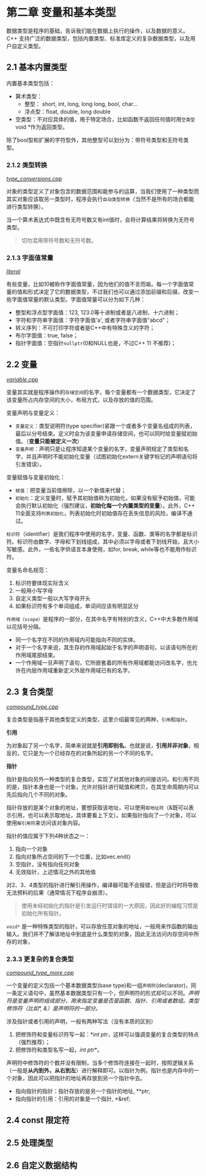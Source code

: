 # 第二章 变量和基本类型
数据类型是程序的基础，告诉我们能在数据上执行的操作，以及数据的意义。C++ 支持广泛的数据类型，包括内置类型、标准库定义的复杂数据类型，以及用户自定义类型。

## 2.1 基本内置类型
内置基本类型包括：

* 算术类型：
    * 整型： short, int, long, long long, bool, char...
    * 浮点型：float, double, long double
* 空类型：不对应具体的值，用于特定场合，比如函数不返回任何值时用`空类型` void *作为返回类型。

除了bool型和扩展的字符型外，其他整型可以划分为：带符号类型和无符号类型。

### 2.1.2 类型转换
*[type_conversions.cpp](type_conversions.cpp)*

对象的类型定义了对象包含的数据范围和能参与的运算，当我们使用了一种类型而其实对象应该取另一类型时，程序会执行`自动类型转换`（当然不是所有的场合都能进行类型转换）。

当一个算术表达式中既含有无符号数又有int值时，会将计算结果将转换为无符号类型。

> 切勿混用带符号数和无符号数。

### 2.1.3 字面值常量
*[literal](literal)*

有些变量，比如10被称作字面值常量，因为他们的值不言而喻。每一个字面值常量的值和形式决定了它的数据类型，不过我们也可以通过添加前缀和后缀，改变一些字面值常量的默认类型。字面值常量可以分为如下几种：

* 整型和浮点型字面值：123, 123.0等十进制或者是八进制、十六进制；
* 字符和字符串字面值：字符字面值'a', 或者字符串字面值"abcd"；
* 转义序列：不可打印字符或者是C++中有特殊含义的字符；
* 布尔字面值：true, false；
* 指针字面值：空指针`nullptr`(0和NULL也是，不过C++ 11 不推荐)；

## 2.2 变量
*[variable.cpp](variable.cpp)*

变量其实就是程序操作的`存储空间`的名字，每个变量都有一个数据类型，它决定了该变量所占内存空间的大小，布局方式，以及存放的值的范围。 

变量声明与变量定义：

* `变量定义`：类型说明符(type specifier)紧跟一个或者多个变量名组成的列表，最后以分号结束。定义时会为该变量申请存储空间，也可以同时给变量赋初始值。（**变量只能被定义一次**）
* `变量声明`：声明只是让程序知道某个变量的名字，变量声明规定了类型和名字，并且声明时不能初始化变量（试图初始化extern关键字标记的声明语句将引发错误）。

变量赋值与变量初始化：

* `赋值`：把变量当前值擦除，以一个新值来代替；
* `初始化`：定义变量时，赋予其初始值称为初始化，如果没有赋予初始值，可能会执行默认初始化（强烈建议，**初始化每一个内置类型的变量**）。此外，C++ 11全面支持`列表初始化`，列表初始化时初始值存在丢失信息的风险，编译不通过。

`标识符`（identifier）是我们程序中使用的名字，变量、函数、类等的名字都是标识符。标识符由数字、字母和下划线组成，其中必须以字母或者下划线开始，且大小写敏感。此外，一些名字供语言本身使用，如for, break, while等也不能用作标识符。

变量名命名规范：

1. 标识符要体现实际含义
2. 一般用小写字母
3. 自定义类型一般以大写字母开头
4. 如果标识符有多个单词组成，单词间应该有明显区分

`作用域（scope）`是程序的一部分，在其中名字有特别的含义，C++中大多数作用域以花括号分隔。

* 同一个名字在不同的作用域内可能指向不同的实体。
* 对于一个名字来说，其生存的作用域起始于名字的声明语句，以该语句所在的作用域尾部结束。
* 一个作用域一旦声明了语句，它所嵌套着的所有作用域都能访问改名字，也允许在内层作用域重新定义外层作用域已有的名字。

## 2.3 复合类型

*[compound_type.cpp](compound_type.cpp)*

复合类型是指基于其他类型定义的类型，这里介绍最常见的两种，`引用`和`指针`。

**引用**

为对象起了另一个名字，简单来说就是**引用即别名**。也就是说，**引用并非对象**，相反的，它只是为一个已经存在的对象所起的另一个不同的名字。

**指针**

指针是指向另外一种类型的复合类型，实现了对其他对象的间接访问。和引用不同的是，指针本身也是一个对象，允许对指针进行赋值和拷贝，在其生命周期内可以先后指向几个不同的对象。

指针存放的是某个对象的地址，要想获取该地址，可以使用`取地址符`（&既可以表示引用，也可以表示取地址，具体要看上下文）。如果指针指向了一个对象，可以使用`解引用符`来访问该对象内容。

指针的值应属于下列4种状态之一：

1. 指向一个对象
2. 指向对象所占空间的下一个位置，比如vec.end()
3. 空指针，没有指向任何对象
4. 无效指针，上述情况之外的其他值

对2、3、4类型的指针进行解引用操作，编译器可能不会报错，但是运行时将导致无法预料的后果（通常情况下程序会崩溃）。

> 使用未经初始化的指针是引发运行时错误的一大原因，因此好的编程习惯是初始化所有指针。

`void*` 是一种特殊类型的指针，可以存放任意对象的地址，一般用来作函数的输出输入。我们并不了解该地址中到底是什么类型的对象，因此无法访问内存空间中所存的对象，

### 2.3.3 更复杂的复合类型
*[compound_type\_more.cpp](compound_type_more.cpp)*

一个变量的定义包括一个基本数据类型(base type)和一组`声明符`(declarator)，同一条定义语句中，虽然基本数据类型只有一个，但声明符的形式却可以不同。*声明符是变量声明的组成部分，用来指定变量是否是函数、指针、引用或者数组。类型修饰符（比如\*, &）是声明符的一部分。*

涉及指针或者引用的声明，一般有两种写法（没有本质的区别）

1. 把修饰符和变量标识符写一起：**int *ptr**，这样可以强调变量的复合类型的特点（强烈推荐）；
2. 把修饰符和类型名写一起，**int* ptr**。

声明符中修饰符的个数并没有限制，当多个修饰符连接在一起时，按照逻辑关系（一般是**从内到外，从右到左**）进行解释即可。以指针为例，指针也是内存中的一个对象，因此可以把指针的地址再存放到另一个指针中去。

* 指向指针的指针：指针存放的是另一个指针的地址, **ptr; 
* 指向指针的引用：引用的对象是一个指针, *&ref;


## 2.4 const 限定符

## 2.5 处理类型

## 2.6 自定义数据结构



